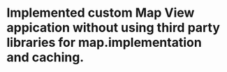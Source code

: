 # Implemented custom Map View appication without using third party libraries for map.implementation and caching. 
